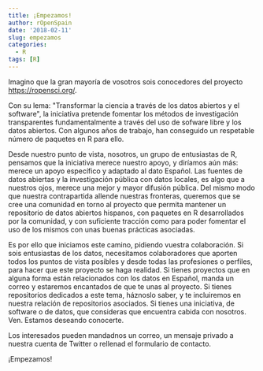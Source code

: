 ```yaml
---
title: ¡Empezamos!
author: rOpenSpain
date: '2018-02-11'
slug: empezamos
categories:
  - R
tags: [R]
---
```


Imagino que la gran mayoría de vosotros sois conocedores del proyecto <https://ropensci.org/>.

Con su lema: "Transformar la ciencia a través de los datos abiertos y el software", la iniciativa pretende fomentar los métodos de investigación transparentes fundamentalmente a través del uso de sofware libre y los datos abiertos.
Con algunos años de trabajo, han conseguido un respetable número de paquetes en R para ello.

Desde nuestro punto de vista, nosotros, un grupo de entusiastas de R, pensamos que la iniciativa merece nuestro apoyo, y diríamos aún más: merece un apoyo específico y adaptado al dato Español.
Las fuentes de datos abiertas y la investigación pública con datos locales, es algo que a nuestros ojos, merece una mejor y mayor difusión pública.
Del mismo modo que nuestra contrapartida allende nuestras fronteras, queremos que se cree una comunidad en torno al proyecto que permita mantener un repositorio de datos abiertos hispanos, con paquetes en R desarrollados por la comunidad, y con suficiente tracción como para poder fomentar el uso de los mismos con unas buenas prácticas asociadas.

Es por ello que iniciamos este camino, pidiendo vuestra colaboración. Si sois entusiastas de los datos, necesitamos colaboradores que aporten todos los puntos de vista posibles y desde todas las profesiones o perfiles, para hacer que este proyecto se haga realidad.
Si tienes proyectos que en alguna forma están relacionados con los datos en Español, manda un correo y estaremos encantados de que te unas al proyecto. Si tienes repositorios dedicados a este tema, háznoslo saber, y te incluiremos en nuestra relación de repositorios asociados.
Si tienes una iniciativa, de software o de datos, que consideras que encuentra cabida con nosotros. Ven. Estamos deseando conocerte.

Los interesados pueden mandadnos un correo, un mensaje privado a nuestra cuenta de Twitter o rellenad el formulario de contacto.

¡Empezamos!


